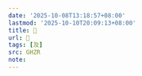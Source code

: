 ```yaml
---
date: '2025-10-08T13:18:57+08:00'
lastmod: '2025-10-10T20:09:13+08:00'
title: 󰔟
url: 󰔟
tags: [及]
src: GHZR
note:
---
```

